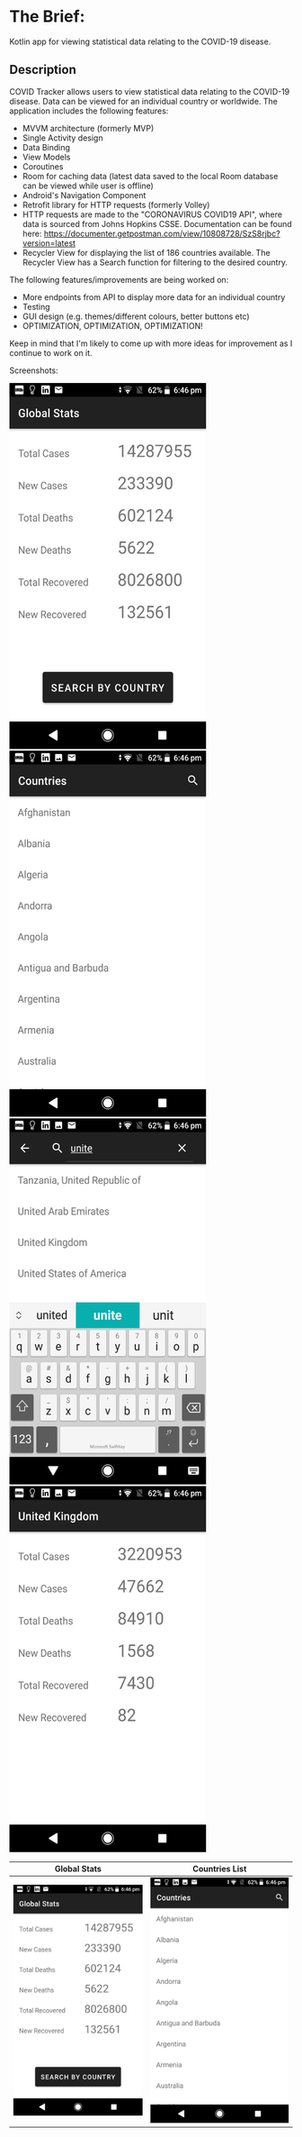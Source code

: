 # The Brief:

Kotlin app for viewing statistical data relating to the COVID-19 disease. 

## Description

COVID Tracker allows users to view statistical data relating to the COVID-19 disease. Data can be viewed for an individual country or worldwide. The application includes the following features:
* MVVM architecture (formerly MVP)
* Single Activity design
* Data Binding
* View Models
* Coroutines
* Room for caching data (latest data saved to the local Room database can be viewed while user is offline)
* Android's Navigation Component
* Retrofit library for HTTP requests (formerly Volley)
* HTTP requests are made to the "CORONAVIRUS COVID19 API", where data is sourced from Johns Hopkins CSSE. Documentation can be found here: https://documenter.getpostman.com/view/10808728/SzS8rjbc?version=latest
* Recycler View for displaying the list of 186 countries available. The Recycler View has a Search function for filtering to the desired country.

The following features/improvements are being worked on:
* More endpoints from API to display more data for an individual country
* Testing
* GUI design (e.g. themes/different colours, better buttons etc)
* OPTIMIZATION, OPTIMIZATION, OPTIMIZATION!

Keep in mind that I'm likely to come up with more ideas for improvement as I continue to work on it.

Screenshots:

<img src="/screenshots/global-stats.png" width="350" height="650" />
<img src="/screenshots/countries-list.png" width="350" height="650" />
<img src="/screenshots/countries-search.png" width="350" height="650" />
<img src="/screenshots/country-stats.png" width="350" height="650" />

Global Stats             |  Countries List
:-------------------------:|:-------------------------:
![Global Stats](/screenshots/global-stats.png)  |  ![Countries List](/screenshots/countries-list.png)
